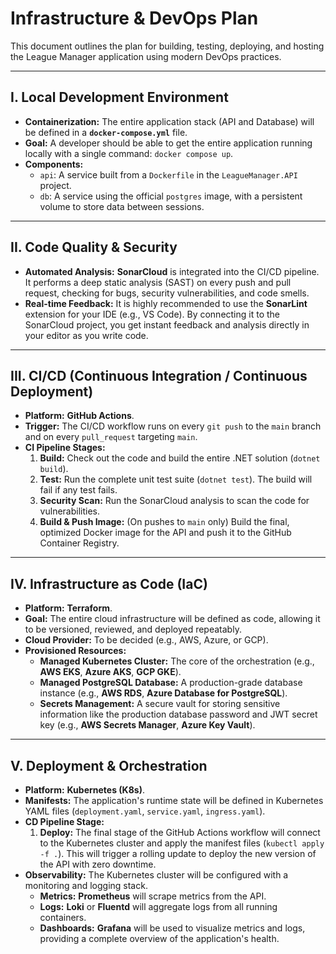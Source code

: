 # Infrastructure & DevOps Plan

This document outlines the plan for building, testing, deploying, and hosting the League Manager application using modern DevOps practices.

---

## I. Local Development Environment

* **Containerization:** The entire application stack (API and Database) will be defined in a **`docker-compose.yml`** file.
* **Goal:** A developer should be able to get the entire application running locally with a single command: `docker compose up`.
* **Components:**
  * `api`: A service built from a `Dockerfile` in the `LeagueManager.API` project.
  * `db`: A service using the official `postgres` image, with a persistent volume to store data between sessions.

---

## II. Code Quality & Security

* **Automated Analysis:** **SonarCloud** is integrated into the CI/CD pipeline. It performs a deep static analysis (SAST) on every push and pull request, checking for bugs, security vulnerabilities, and code smells.
* **Real-time Feedback:** It is highly recommended to use the **SonarLint** extension for your IDE (e.g., VS Code). By connecting it to the SonarCloud project, you get instant feedback and analysis directly in your editor as you write code.

---

## III. CI/CD (Continuous Integration / Continuous Deployment)

* **Platform:** **GitHub Actions**.
* **Trigger:** The CI/CD workflow runs on every `git push` to the `main` branch and on every `pull_request` targeting `main`.
* **CI Pipeline Stages:**
    1. **Build:** Check out the code and build the entire .NET solution (`dotnet build`).
    2. **Test:** Run the complete unit test suite (`dotnet test`). The build will fail if any test fails.
    3. **Security Scan:** Run the SonarCloud analysis to scan the code for vulnerabilities.
    4. **Build & Push Image:** (On pushes to `main` only) Build the final, optimized Docker image for the API and push it to the GitHub Container Registry.

---

## IV. Infrastructure as Code (IaC)

* **Platform:** **Terraform**.
* **Goal:** The entire cloud infrastructure will be defined as code, allowing it to be versioned, reviewed, and deployed repeatably.
* **Cloud Provider:** To be decided (e.g., AWS, Azure, or GCP).
* **Provisioned Resources:**
  * **Managed Kubernetes Cluster:** The core of the orchestration (e.g., **AWS EKS**, **Azure AKS**, **GCP GKE**).
  * **Managed PostgreSQL Database:** A production-grade database instance (e.g., **AWS RDS**, **Azure Database for PostgreSQL**).
  * **Secrets Management:** A secure vault for storing sensitive information like the production database password and JWT secret key (e.g., **AWS Secrets Manager**, **Azure Key Vault**).

---

## V. Deployment & Orchestration

* **Platform:** **Kubernetes (K8s)**.
* **Manifests:** The application's runtime state will be defined in Kubernetes YAML files (`deployment.yaml`, `service.yaml`, `ingress.yaml`).
* **CD Pipeline Stage:**
    1. **Deploy:** The final stage of the GitHub Actions workflow will connect to the Kubernetes cluster and apply the manifest files (`kubectl apply -f .`). This will trigger a rolling update to deploy the new version of the API with zero downtime.
* **Observability:** The Kubernetes cluster will be configured with a monitoring and logging stack.
  * **Metrics:** **Prometheus** will scrape metrics from the API.
  * **Logs:** **Loki** or **Fluentd** will aggregate logs from all running containers.
  * **Dashboards:** **Grafana** will be used to visualize metrics and logs, providing a complete overview of the application's health.
